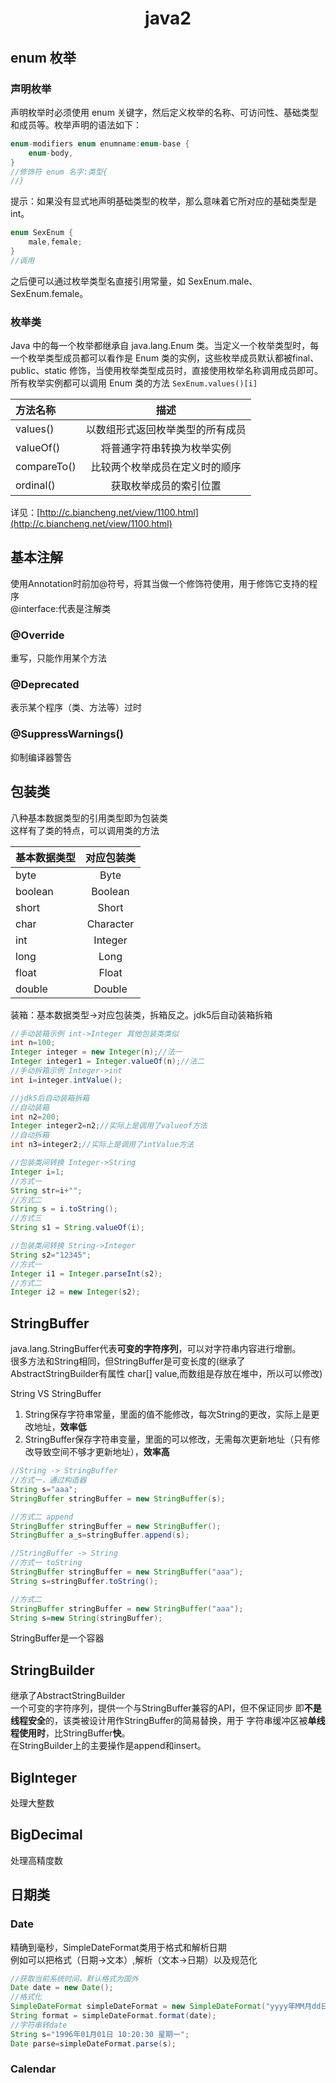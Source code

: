 # <center>java2</center>
## enum 枚举
### 声明枚举
声明枚举时必须使用 enum 关键字，然后定义枚举的名称、可访问性、基础类型和成员等。枚举声明的语法如下：  
```java
enum-modifiers enum enumname:enum-base {
    enum-body,
}
//修饰符 enum 名字:类型{
//}
```  
提示：如果没有显式地声明基础类型的枚举，那么意味着它所对应的基础类型是int。  
```java
enum SexEnum {
    male,female;
}
//调用
```  
之后便可以通过枚举类型名直接引用常量，如 SexEnum.male、SexEnum.female。  
### 枚举类
Java 中的每一个枚举都继承自 java.lang.Enum 类。当定义一个枚举类型时，每一个枚举类型成员都可以看作是 Enum 类的实例，这些枚举成员默认都被final、public、static 修饰，当使用枚举类型成员时，直接使用枚举名称调用成员即可。  
所有枚举实例都可以调用 Enum 类的方法
`SexEnum.values()[i]`

| 方法名称 | 描述 |
|:-------------|:--------------:|
| values() |   以数组形式返回枚举类型的所有成员  |
| valueOf()    |    将普通字符串转换为枚举实例    |
| compareTo()    |    比较两个枚举成员在定义时的顺序    |
| ordinal()   |    获取枚举成员的索引位置    |  
详见：[http://c.biancheng.net/view/1100.html](http://c.biancheng.net/view/1100.html)
## 基本注解
使用Annotation时前加@符号，将其当做一个修饰符使用，用于修饰它支持的程序  
@interface:代表是注解类 
### @Override
重写，只能作用某个方法
### @Deprecated
表示某个程序（类、方法等）过时
### @SuppressWarnings()
抑制编译器警告

## 包装类
八种基本数据类型的引用类型即为包装类  
这样有了类的特点，可以调用类的方法

| 基本数据类型  |   对应包装类   |
|:--------|:---------:|
| byte    |   Byte    |
| boolean |  Boolean  |
| short   |   Short   |
| char    | Character |  
| int     |  Integer  |  
| long    |   Long    |  
| float   |   Float   |  
| double  |  Double   |  
装箱：基本数据类型->对应包装类，拆箱反之。jdk5后自动装箱拆箱
```java
//手动装箱示例 int->Integer 其他包装类类似
int n=100;
Integer integer = new Integer(n);//法一
Integer integer1 = Integer.valueOf(n);//法二
//手动拆箱示例 Integer->int
int i=integer.intValue();

//jdk5后自动装箱拆箱
//自动装箱
int n2=200;
Integer integer2=n2;//实际上是调用了valueof方法
//自动拆箱
int n3=integer2;//实际上是调用了intValue方法

//包装类间转换 Integer->String
Integer i=1;
//方式一
String str=i+"";
//方式二
String s = i.toString();
//方式三
String s1 = String.valueOf(i);

//包装类间转换 String->Integer
String s2="12345";
//方式一
Integer i1 = Integer.parseInt(s2);
//方式二
Integer i2 = new Integer(s2);
```  
## StringBuffer
java.lang.StringBuffer代表**可变的字符序列**，可以对字符串内容进行增删。  
很多方法和String相同，但StringBuffer是可变长度的(继承了AbstractStringBuilder有属性
char[] value,而数组是存放在堆中，所以可以修改)  

String VS StringBuffer
1. String保存字符串常量，里面的值不能修改，每次String的更改，实际上是更改地址，**效率低**
2. StringBuffer保存字符串变量，里面的可以修改，无需每次更新地址（只有修改导致空间不够才更新地址），**效率高**  

```java
//String -> StringBuffer
//方式一，通过构造器
String s="aaa";
StringBuffer stringBuffer = new StringBuffer(s);

//方式二 append
StringBuffer stringBuffer = new StringBuffer();
StringBuffer a_s=stringBuffer.append(s);

//StringBuffer -> String
//方式一 toString
StringBuffer stringBuffer = new StringBuffer("aaa");
String s=stringBuffer.toString();

//方式二
StringBuffer stringBuffer = new StringBuffer("aaa");
String s=new String(stringBuffer);
```
StringBuffer是一个容器

## StringBuilder
继承了AbstractStringBuilder  
一个可变的字符序列，提供一个与StringBuffer兼容的API，但不保证同步
即**不是线程安全**的，该类被设计用作StringBuffer的简易替换，用于
字符串缓冲区被**单线程使用时**，比StringBuffer**快**。  
在StringBuilder上的主要操作是append和insert。

## BigInteger
处理大整数

## BigDecimal
处理高精度数

## 日期类
### Date
精确到毫秒，SimpleDateFormat类用于格式和解析日期  
例如可以把格式（日期->文本）,解析（文本->日期）以及规范化
```java
//获取当前系统时间，默认格式为国外
Date date = new Date();
//格式化
SimpleDateFormat simpleDateFormat = new SimpleDateFormat("yyyy年MM月dd日 hh:mm:ss E");
String format = simpleDateFormat.format(date);
//字符串转date
String s="1996年01月01日 10:20:30 星期一";
Date parse=simpleDateFormat.parse(s);
```
### Calendar

### 